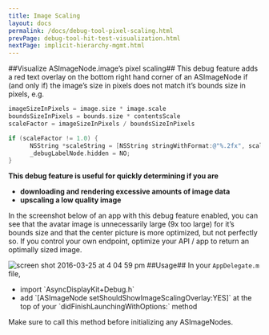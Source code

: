 ```yaml
---
title: Image Scaling
layout: docs
permalink: /docs/debug-tool-pixel-scaling.html
prevPage: debug-tool-hit-test-visualization.html
nextPage: implicit-hierarchy-mgmt.html
---
```


##Visualize ASImageNode.image’s pixel scaling##
This debug feature adds a red text overlay on the bottom right hand corner of an ASImageNode if (and only if) the image’s size in pixels does not match it’s bounds size in pixels, e.g.

```objective-c
imageSizeInPixels = image.size * image.scale
boundsSizeInPixels = bounds.size * contentsScale
scaleFactor = imageSizeInPixels / boundsSizeInPixels

if (scaleFactor != 1.0) {
      NSString *scaleString = [NSString stringWithFormat:@"%.2fx", scaleFactor];
      _debugLabelNode.hidden = NO;
}
```

**This debug feature is useful for quickly determining if you are**
<ul>
  <li><strong>downloading and rendering excessive amounts of image data</li> 
  <li>upscaling a low quality image</strong></li>
</ul>

In the screenshot below of an app with this debug feature enabled, you can see that the avatar image is unnecessarily large (9x too large) for it’s bounds size and that the center picture is more optimized, but not perfectly so. If you control your own endpoint, optimize your API / app to return an optimally sized image.

![screen shot 2016-03-25 at 4 04 59 pm](https://cloud.githubusercontent.com/assets/3419380/14056994/15561daa-f2b1-11e5-9606-59d54d2b5354.png)
##Usage##
In your `AppDelegate.m` file, 
<ul>
  <li>import `AsyncDisplayKit+Debug.h`</li>
  <li>add `[ASImageNode setShouldShowImageScalingOverlay:YES]` at the top of your `didFinishLaunchingWithOptions:` method</li>
</ul>
Make sure to call this method before initializing any ASImageNodes.
